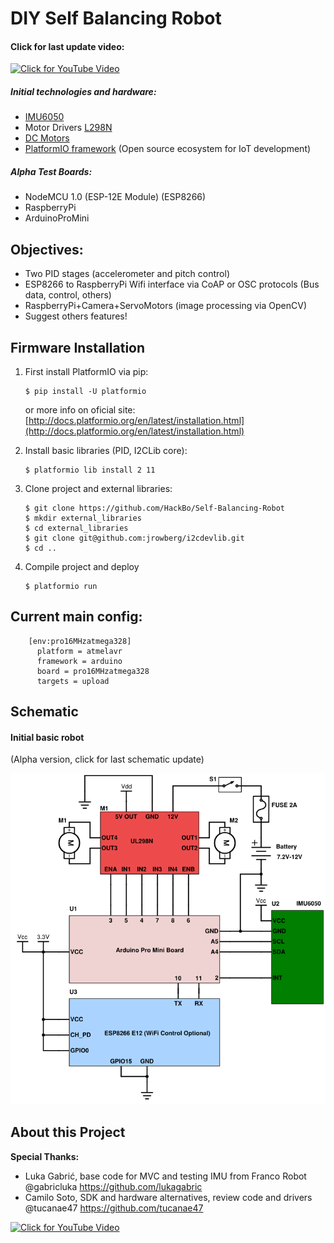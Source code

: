 # DIY Self Balancing Robot
#### Click for last update video:
[![Click for YouTube Video](https://github.com/HackBo/Self-Balancing-Robot/blob/master/images/anim_robot.gif)](https://youtu.be/7tfVts636bs)

##### Initial technologies and hardware:

- [IMU6050](http://www.aliexpress.com/item/MPU-6050-3-Axis-gyroscope-acce-lerometer-module-3V-5V-compatible-For-Ar/1858984311.html)
- Motor Drivers [L298N](http://www.aliexpress.com/item/Free-Shipping-1PCS-New-Dual-H-Bridge-DC-Stepper-Motor-Drive-Controller-Board-Module-L298N-for/32556583041.html)
- [DC Motors](http://www.aliexpress.com/store/product/HK-POST-FREE-Wholesale-48-1-Plastic-DC-Drive-Gear-Motor-Tyre-Tire-Wheel-For/2035033_32603795906.html)
- [PlatformIO framework](http://platformio.org/) (Open source ecosystem for IoT development)

##### Alpha Test Boards:

- NodeMCU 1.0 (ESP-12E Module) (ESP8266)
- RaspberryPi
- ArduinoProMini

## Objectives:

- Two PID stages (accelerometer and pitch control)
- ESP8266 to RaspberryPi Wifi interface via CoAP or OSC protocols (Bus data, control, others)
- RaspberryPi+Camera+ServoMotors (image processing via OpenCV)
- Suggest others features!

## Firmware Installation

1. First install PlatformIO via pip:
 
   ``` 
   $ pip install -U platformio 
   ```
   or more info on oficial site: [http://docs.platformio.org/en/latest/installation.html](http://docs.platformio.org/en/latest/installation.html)

3. Install basic libraries (PID, I2CLib core):

   ``` 
   $ platformio lib install 2 11
   ```
   
3. Clone project and external libraries:

   ```
   $ git clone https://github.com/HackBo/Self-Balancing-Robot
   $ mkdir external_libraries
   $ cd external_libraries
   $ git clone git@github.com:jrowberg/i2cdevlib.git
   $ cd ..
   ```
   
4. Compile project and deploy
   ``` 
   $ platformio run
   ```
   
## Current main config:
```
    [env:pro16MHzatmega328]
      platform = atmelavr
      framework = arduino 
      board = pro16MHzatmega328
      targets = upload
```

## Schematic
#### Initial basic robot

 (Alpha version, click for last schematic update)
 
 
[![Click for last schematic update](https://github.com/HackBo/Self-Balancing-Robot/blob/master/images/schematics_basic_self_balancing.png)](http://www.schematics.com/project/self-balancing-robot-31896/)

## About this Project

**Special Thanks:** 

- Luka Gabrić, base code for MVC and testing IMU from Franco Robot @gabricluka https://github.com/lukagabric 
- Camilo Soto, SDK and hardware alternatives, review code and drivers @tucanae47 https://github.com/tucanae47






[![Click for YouTube Video](https://github.com/HackBo/Self-Balancing-Robot/blob/master/images/photo_robot.jpg)](https://youtu.be/7tfVts636bs)
